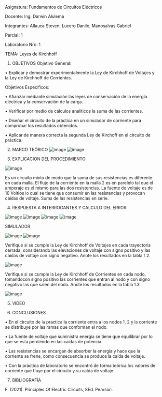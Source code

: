 Asignatura: Fundamentos de Circuitos Eléctricos

Docente: Ing. Darwin Alulema

Integrantes: Allauca Steven, Lucero Danilo, Manosalvas Gabriel

Parcial: 1

Laboratorio Nro: 1

TEMA: Leyes de Kirchhoff

1. OBJETIVOS
Objetivo General:

•	Explicar y demostrar experimentalmente la Ley de Kirchhoff de Voltajes y la Ley de Kirchhoff de Corrientes.

Objetivos Específicos:

•	Afianzar mediante simulación las leyes de conservación de la energía eléctrica y la conservación de la carga.

•	Verificar por medio de cálculos analíticos la suma de las corrientes.

•	Diseñar el circuito de la práctica en un simulador de corriente para comprobar los resultados obtenidos.

•	Aplicar de manera correcta la segunda Ley de Kirchoff en el circuito de práctica.



2. MARCO TEÓRICO 
![image](https://user-images.githubusercontent.com/94025287/141489224-6d31d9a9-1198-49e0-a5e0-29577ce4a71f.png)
![image](https://user-images.githubusercontent.com/94025287/141489329-3653082a-1560-4cd8-bf03-f6f10ddbc0e8.png)

3. EXPLICACION DEL PROCEDIMIENTO

![image](https://user-images.githubusercontent.com/94025287/141494122-056f385c-4fa1-4daa-841f-a60f990b3130.png)

Es un circuito mixto de modo que la suma de sus resistencias es diferente en cada malla.
El flujo de la corriente en la malla 2 es en parelelo tal que el amperaje es el mismo para las dos resistencias.
La fuente de voltaje es de 10 Voltios lo cual se tiene que consumir en las resistencias y provocan caídas de voltaje.
Suma de las resistencias en serie.



4. RESPUESTA A INTERROGANTES Y CALCULO DEL ERROR

![image](https://user-images.githubusercontent.com/94025287/141492021-ec0c6554-8551-48be-8ef4-b7ec08a563f1.png)
![image](https://user-images.githubusercontent.com/94025287/141492069-250e41e8-0fbb-4d0c-9b70-ad44bc9eeeca.png)
![image](https://user-images.githubusercontent.com/94025287/141492224-0b80ba05-e92d-409d-b3ad-e5f49ef002e8.png)
![image](https://user-images.githubusercontent.com/94025287/141493337-de7ed612-ed8b-4fff-8c75-91f9ad6a9f9c.png)


SIMULADOR

![image](https://user-images.githubusercontent.com/94025287/141493914-8b69edc0-5bab-4c7c-a316-6f9f5cc335c7.png)
![image](https://user-images.githubusercontent.com/94025287/141493384-e8984966-4d2a-485c-9f86-bcdef3c37249.png)

Verifique si se cumple la Ley de Kirchhoff de Voltajes en cada trayectoria cerrada, considerando las elevaciones de voltaje con signo positivo y las caídas de voltaje con
signo negativo. Anote los resultados en la tabla 1.2.


![image](https://user-images.githubusercontent.com/94025287/141494165-39677eee-7927-4a5d-ba1b-658f8b41a11c.png)


Verifique si se cumple la Ley de Kirchhoff de Corrientes en cada nodo, tomandocon signo positivo las corrientes que entran al nodo y con signo negativo las que salen
del nodo. Anote los resultados en la tabla 1.3.

![image](https://user-images.githubusercontent.com/94025287/141493985-4c2b98cf-4772-4fe9-8420-59f6e889b1f6.png)




5. VIDEO


6. CONCLUSIONES

•	En el circuito de la practica la corriente entra a los nodos 1, 2 y la corriente se distribuye por las ramas que conforman el nodo.

•	La fuente de voltaje que suministra energía se tiene que equilibrar por lo que se esta perdiendo en las caídas de potencia.

•	Las resistencias se encargan de absorber la energía y hace que la corriente se frene, como consecuencia se produce la caída de voltaje.

•	Con la práctica de laboratorio se encontró de forma teórica los valores de corriente que fluye por el circuito y su caída de voltaje.



7. BIBLIOGRAFÍA

F. (2021). Principles Of Electric Circuits, 8Ed. Pearson.
